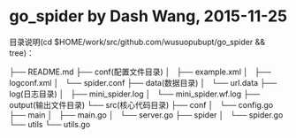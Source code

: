 # go_spider by Dash Wang, 2015-11-25

目录说明(cd $HOME/work/src/github.com/wusuopubupt/go_spider && tree)：

├── README.md
├── conf(配置文件目录)
│   ├── example.xml
│   ├── logconf.xml
│   └── spider.conf
├── data(数据目录)
│   └── url.data
├── log(日志目录)
│   ├── mini_spider.log
│   └── mini_spider.wf.log
├── output(输出文件目录)
└── src(核心代码目录)
    ├── conf
    │   └── config.go
    ├── main
    │   ├── main.go
    │   └── server.go
    ├── spider
    │   └── spider.go
    └── utils
        └── utils.go


